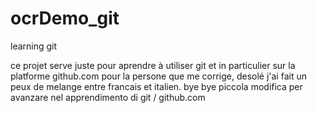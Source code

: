 # ocrDemo_git
learning git

ce projet serve juste pour aprendre  à utiliser git  et in particulier sur la platforme github.com
 pour la persone que me corrige, desolé j'ai fait un peux de melange entre francais et italien.
 bye bye
piccola modifica per avanzare nel apprendimento di git / github.com